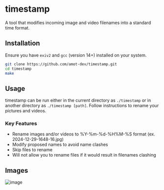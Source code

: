 # timestamp
A tool that modifies incoming image and video filenames into a standard time format.

## Installation
Ensure you have `exiv2` and `gcc` (version 14+) installed on your system.
```bash
git clone https://github.com/amot-dev/timestamp.git
cd timestamp
make
```
## Usage
timestamp can be run either in the current directory as `./timestamp` or in another directory as `./timestamp [path]`. Follow instructions to rename your pictures and videos.

### Key Features
- Rename images and/or videos to %Y-%m-%d-%H%M-%S format (ex. 2024-12-29-1648-16.jpg)
- Modify proposed names to avoid name clashes
- Skip files to rename
- Will not allow you to rename files if it would result in filenames clashing

## Images
![image](https://github.com/user-attachments/assets/1b9de74c-f9ae-4d1b-995c-bc84a41640fd)

